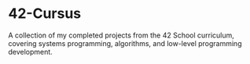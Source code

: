 # 42-Cursus
A collection of my completed projects from the 42 School curriculum, covering systems programming, algorithms, and low-level programming development. 
